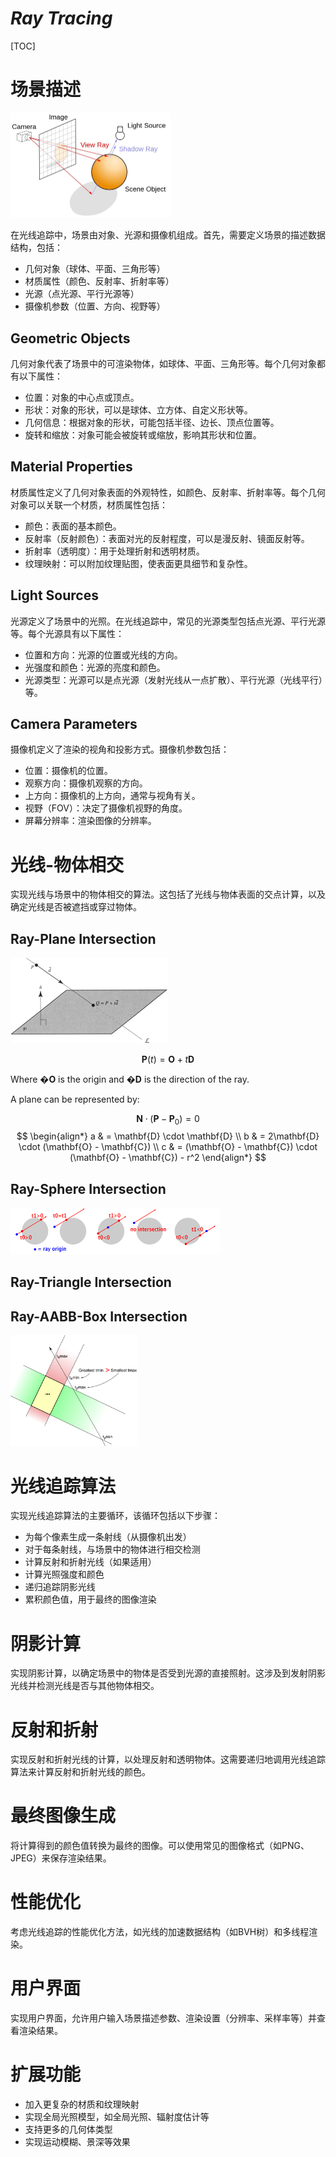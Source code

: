 # $Ray\ Tracing$

[TOC]

# 场景描述

<img src="./assets/ray-tracing-image-1.jpg" alt="img" style="zoom:25%;" />

在光线追踪中，场景由对象、光源和摄像机组成。首先，需要定义场景的描述数据结构，包括：

- 几何对象（球体、平面、三角形等）
- 材质属性（颜色、反射率、折射率等）
- 光源（点光源、平行光源等）
- 摄像机参数（位置、方向、视野等）

## Geometric Objects

几何对象代表了场景中的可渲染物体，如球体、平面、三角形等。每个几何对象都有以下属性：

- 位置：对象的中心点或顶点。
- 形状：对象的形状，可以是球体、立方体、自定义形状等。
- 几何信息：根据对象的形状，可能包括半径、边长、顶点位置等。
- 旋转和缩放：对象可能会被旋转或缩放，影响其形状和位置。

## Material Properties

材质属性定义了几何对象表面的外观特性，如颜色、反射率、折射率等。每个几何对象可以关联一个材质，材质属性包括：

- 颜色：表面的基本颜色。
- 反射率（反射颜色）：表面对光的反射程度，可以是漫反射、镜面反射等。
- 折射率（透明度）：用于处理折射和透明材质。
- 纹理映射：可以附加纹理贴图，使表面更具细节和复杂性。

## Light Sources

光源定义了场景中的光照。在光线追踪中，常见的光源类型包括点光源、平行光源等。每个光源具有以下属性：

- 位置和方向：光源的位置或光线的方向。
- 光强度和颜色：光源的亮度和颜色。
- 光源类型：光源可以是点光源（发射光线从一点扩散）、平行光源（光线平行）等。

## Camera Parameters

摄像机定义了渲染的视角和投影方式。摄像机参数包括：

- 位置：摄像机的位置。
- 观察方向：摄像机观察的方向。
- 上方向：摄像机的上方向，通常与视角有关。
- 视野（FOV）：决定了摄像机视野的角度。
- 屏幕分辨率：渲染图像的分辨率。

# 光线-物体相交

实现光线与场景中的物体相交的算法。这包括了光线与物体表面的交点计算，以及确定光线是否被遮挡或穿过物体。

## Ray-Plane Intersection

<img src="./assets/3-s2.0-B978155860594750014X-f11-01-9781558605947.jpg" alt="img" style="zoom: 50%;" />

$$\mathbf{P}(t) = \mathbf{O} + t\mathbf{D}$$

Where �**O** is the origin and �**D** is the direction of the ray.

A plane can be represented by:

$$\mathbf{N} \cdot (\mathbf{P} - \mathbf{P}_0) = 0$$
$$
\begin{align*}
a & = \mathbf{D} \cdot \mathbf{D} \\
b & = 2\mathbf{D} \cdot (\mathbf{O} - \mathbf{C}) \\
c & = (\mathbf{O} - \mathbf{C}) \cdot (\mathbf{O} - \mathbf{C}) - r^2
\end{align*}
$$

## Ray-Sphere Intersection

<img src="./assets/rayspherecases.png" alt="img" style="zoom: 50%;" />

## Ray-Triangle Intersection



## Ray-AABB-Box Intersection

<img src="./assets/RayObb21.png" alt="img" style="zoom: 33%;" />

# 光线追踪算法

实现光线追踪算法的主要循环，该循环包括以下步骤：

- 为每个像素生成一条射线（从摄像机出发）
- 对于每条射线，与场景中的物体进行相交检测
- 计算反射和折射光线（如果适用）
- 计算光照强度和颜色
- 递归追踪阴影光线
- 累积颜色值，用于最终的图像渲染

# 阴影计算

实现阴影计算，以确定场景中的物体是否受到光源的直接照射。这涉及到发射阴影光线并检测光线是否与其他物体相交。

# 反射和折射

实现反射和折射光线的计算，以处理反射和透明物体。这需要递归地调用光线追踪算法来计算反射和折射光线的颜色。

# 最终图像生成

将计算得到的颜色值转换为最终的图像。可以使用常见的图像格式（如PNG、JPEG）来保存渲染结果。

# 性能优化

考虑光线追踪的性能优化方法，如光线的加速数据结构（如BVH树）和多线程渲染。

# 用户界面

实现用户界面，允许用户输入场景描述参数、渲染设置（分辨率、采样率等）并查看渲染结果。

# 扩展功能

- 加入更复杂的材质和纹理映射
- 实现全局光照模型，如全局光照、辐射度估计等
- 支持更多的几何体类型
- 实现运动模糊、景深等效果

